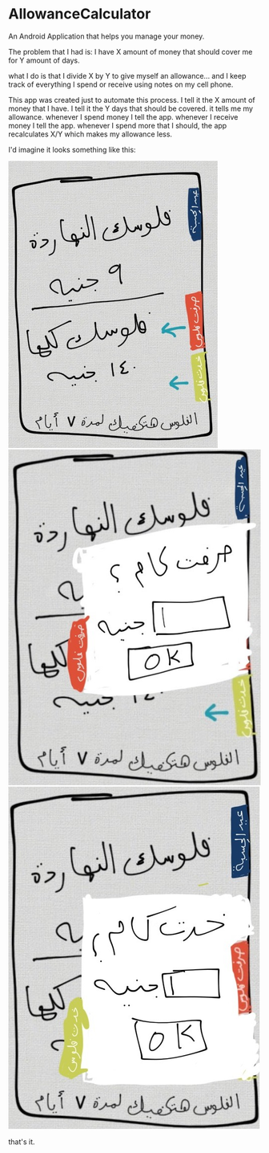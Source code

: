 # AllowanceCalculator
An Android Application that helps you manage your money.

The problem that I had is:
I have X amount of money that should cover me for Y amount of days.

what I do is that I divide X by Y to give myself an allowance... and I keep track of everything I spend or receive using notes on my cell phone.

This app was created just to automate this process.
I tell it the X amount of money that I have.
I tell it the Y days that should be covered.
it tells me my allowance.
whenever I spend money I tell the app.
whenever I receive money I tell the app.
whenever I spend more that I should, the app recalculates X/Y which makes my allowance less.

I'd imagine it looks something like this:

![Alt text](/readmephotos/image.jpg?raw=true "1")
![Alt text](/readmephotos/image2.jpg?raw=true "2")
![Alt text](/readmephotos/image3.jpg?raw=true "3")

that's it.
